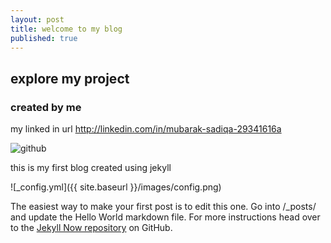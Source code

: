 ```yaml
---
layout: post
title: welcome to my blog
published: true
---
```

## explore my project 
### created by me 
my linked in url
http://linkedin.com/in/mubarak-sadiqa-29341616a 

![github]({{site.baseurl}}/https://avatars.githubusercontent.com/u/87198213?v=4)

this is my first blog created using jekyll 

![_config.yml]({{ site.baseurl }}/images/config.png)

The easiest way to make your first post is to edit this one. Go into /_posts/ and update the Hello World markdown file. For more instructions head over to the [Jekyll Now repository](https://github.com/barryclark/jekyll-now) on GitHub.
